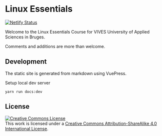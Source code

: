 # Linux Essentials

[![Netlify Status](https://api.netlify.com/api/v1/badges/2244ece3-0382-4b74-bd02-805932f0913d/deploy-status)](https://app.netlify.com/sites/linux-essentials-v2/deploys)

Welcome to the Linux Essentials Course for VIVES University of Applied Sciences in Bruges.

Comments and additions are more than welcome.

## Development

The static site is generated from markdown using VuePress.

Setup local dev server

```shell
yarn run docs:dev
```

## License

<a rel="license" href="http://creativecommons.org/licenses/by-sa/4.0/"><img alt="Creative Commons License" style="border-width:0" src="https://i.creativecommons.org/l/by-sa/4.0/88x31.png" /></a><br />This work is licensed under a <a rel="license" href="http://creativecommons.org/licenses/by-sa/4.0/">Creative Commons Attribution-ShareAlike 4.0 International License</a>.
